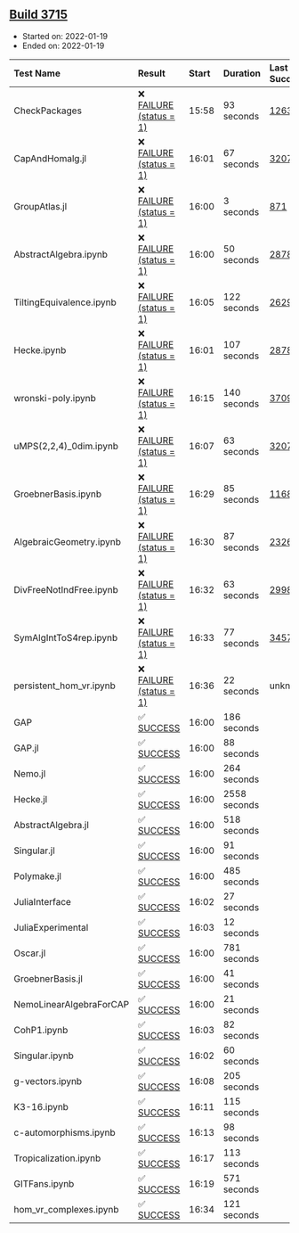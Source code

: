## [Build 3715](https://oscarci.mathematik.uni-kl.de/job/oscar-stable/3715/)

* Started on: 2022-01-19
* Ended on: 2022-01-19

| Test Name    | Result | Start | Duration | Last Success | First Failure |
|:-------------|:-------|:------|:---------|:-------------|:--------------|
| CheckPackages | ❌ [FAILURE (status = 1)](https://oscarci.mathematik.uni-kl.de/job/oscar-stable/3715/artifact/logs/build-3715/CheckPackages.log) | 15:58 | 93 seconds | [1263](https://oscarci.mathematik.uni-kl.de/job/oscar-stable/1263/) | [1264](https://oscarci.mathematik.uni-kl.de/job/oscar-stable/1264/) |
| CapAndHomalg.jl | ❌ [FAILURE (status = 1)](https://oscarci.mathematik.uni-kl.de/job/oscar-stable/3715/artifact/logs/build-3715/CapAndHomalg.jl.log) | 16:01 | 67 seconds | [3207](https://oscarci.mathematik.uni-kl.de/job/oscar-stable/3207/) | [3208](https://oscarci.mathematik.uni-kl.de/job/oscar-stable/3208/) |
| GroupAtlas.jl | ❌ [FAILURE (status = 1)](https://oscarci.mathematik.uni-kl.de/job/oscar-stable/3715/artifact/logs/build-3715/GroupAtlas.jl.log) | 16:00 | 3 seconds | [871](https://oscarci.mathematik.uni-kl.de/job/oscar-stable/871/) | [872](https://oscarci.mathematik.uni-kl.de/job/oscar-stable/872/) |
| AbstractAlgebra.ipynb | ❌ [FAILURE (status = 1)](https://oscarci.mathematik.uni-kl.de/job/oscar-stable/3715/artifact/logs/build-3715/AbstractAlgebra.ipynb.log) | 16:00 | 50 seconds | [2878](https://oscarci.mathematik.uni-kl.de/job/oscar-stable/2878/) | [2879](https://oscarci.mathematik.uni-kl.de/job/oscar-stable/2879/) |
| TiltingEquivalence.ipynb | ❌ [FAILURE (status = 1)](https://oscarci.mathematik.uni-kl.de/job/oscar-stable/3715/artifact/logs/build-3715/TiltingEquivalence.ipynb.log) | 16:05 | 122 seconds | [2629](https://oscarci.mathematik.uni-kl.de/job/oscar-stable/2629/) | [2630](https://oscarci.mathematik.uni-kl.de/job/oscar-stable/2630/) |
| Hecke.ipynb | ❌ [FAILURE (status = 1)](https://oscarci.mathematik.uni-kl.de/job/oscar-stable/3715/artifact/logs/build-3715/Hecke.ipynb.log) | 16:01 | 107 seconds | [2878](https://oscarci.mathematik.uni-kl.de/job/oscar-stable/2878/) | [2879](https://oscarci.mathematik.uni-kl.de/job/oscar-stable/2879/) |
| wronski-poly.ipynb | ❌ [FAILURE (status = 1)](https://oscarci.mathematik.uni-kl.de/job/oscar-stable/3715/artifact/logs/build-3715/wronski-poly.ipynb.log) | 16:15 | 140 seconds | [3709](https://oscarci.mathematik.uni-kl.de/job/oscar-stable/3709/) | [3710](https://oscarci.mathematik.uni-kl.de/job/oscar-stable/3710/) |
| uMPS(2,2,4)_0dim.ipynb | ❌ [FAILURE (status = 1)](https://oscarci.mathematik.uni-kl.de/job/oscar-stable/3715/artifact/logs/build-3715/uMPS-2-2-4-_0dim.ipynb.log) | 16:07 | 63 seconds | [3207](https://oscarci.mathematik.uni-kl.de/job/oscar-stable/3207/) | [3208](https://oscarci.mathematik.uni-kl.de/job/oscar-stable/3208/) |
| GroebnerBasis.ipynb | ❌ [FAILURE (status = 1)](https://oscarci.mathematik.uni-kl.de/job/oscar-stable/3715/artifact/logs/build-3715/GroebnerBasis.ipynb.log) | 16:29 | 85 seconds | [1168](https://oscarci.mathematik.uni-kl.de/job/oscar-stable/1168/) | [1169](https://oscarci.mathematik.uni-kl.de/job/oscar-stable/1169/) |
| AlgebraicGeometry.ipynb | ❌ [FAILURE (status = 1)](https://oscarci.mathematik.uni-kl.de/job/oscar-stable/3715/artifact/logs/build-3715/AlgebraicGeometry.ipynb.log) | 16:30 | 87 seconds | [2326](https://oscarci.mathematik.uni-kl.de/job/oscar-stable/2326/) | [2327](https://oscarci.mathematik.uni-kl.de/job/oscar-stable/2327/) |
| DivFreeNotIndFree.ipynb | ❌ [FAILURE (status = 1)](https://oscarci.mathematik.uni-kl.de/job/oscar-stable/3715/artifact/logs/build-3715/DivFreeNotIndFree.ipynb.log) | 16:32 | 63 seconds | [2998](https://oscarci.mathematik.uni-kl.de/job/oscar-stable/2998/) | [2999](https://oscarci.mathematik.uni-kl.de/job/oscar-stable/2999/) |
| SymAlgIntToS4rep.ipynb | ❌ [FAILURE (status = 1)](https://oscarci.mathematik.uni-kl.de/job/oscar-stable/3715/artifact/logs/build-3715/SymAlgIntToS4rep.ipynb.log) | 16:33 | 77 seconds | [3457](https://oscarci.mathematik.uni-kl.de/job/oscar-stable/3457/) | [3458](https://oscarci.mathematik.uni-kl.de/job/oscar-stable/3458/) |
| persistent_hom_vr.ipynb | ❌ [FAILURE (status = 1)](https://oscarci.mathematik.uni-kl.de/job/oscar-stable/3715/artifact/logs/build-3715/persistent_hom_vr.ipynb.log) | 16:36 | 22 seconds | unknown | unknown |
| GAP | ✅ [SUCCESS](https://oscarci.mathematik.uni-kl.de/job/oscar-stable/3715/artifact/logs/build-3715/GAP.log) | 16:00 | 186 seconds |  |  |
| GAP.jl | ✅ [SUCCESS](https://oscarci.mathematik.uni-kl.de/job/oscar-stable/3715/artifact/logs/build-3715/GAP.jl.log) | 16:00 | 88 seconds |  |  |
| Nemo.jl | ✅ [SUCCESS](https://oscarci.mathematik.uni-kl.de/job/oscar-stable/3715/artifact/logs/build-3715/Nemo.jl.log) | 16:00 | 264 seconds |  |  |
| Hecke.jl | ✅ [SUCCESS](https://oscarci.mathematik.uni-kl.de/job/oscar-stable/3715/artifact/logs/build-3715/Hecke.jl.log) | 16:00 | 2558 seconds |  |  |
| AbstractAlgebra.jl | ✅ [SUCCESS](https://oscarci.mathematik.uni-kl.de/job/oscar-stable/3715/artifact/logs/build-3715/AbstractAlgebra.jl.log) | 16:00 | 518 seconds |  |  |
| Singular.jl | ✅ [SUCCESS](https://oscarci.mathematik.uni-kl.de/job/oscar-stable/3715/artifact/logs/build-3715/Singular.jl.log) | 16:00 | 91 seconds |  |  |
| Polymake.jl | ✅ [SUCCESS](https://oscarci.mathematik.uni-kl.de/job/oscar-stable/3715/artifact/logs/build-3715/Polymake.jl.log) | 16:00 | 485 seconds |  |  |
| JuliaInterface | ✅ [SUCCESS](https://oscarci.mathematik.uni-kl.de/job/oscar-stable/3715/artifact/logs/build-3715/JuliaInterface.log) | 16:02 | 27 seconds |  |  |
| JuliaExperimental | ✅ [SUCCESS](https://oscarci.mathematik.uni-kl.de/job/oscar-stable/3715/artifact/logs/build-3715/JuliaExperimental.log) | 16:03 | 12 seconds |  |  |
| Oscar.jl | ✅ [SUCCESS](https://oscarci.mathematik.uni-kl.de/job/oscar-stable/3715/artifact/logs/build-3715/Oscar.jl.log) | 16:00 | 781 seconds |  |  |
| GroebnerBasis.jl | ✅ [SUCCESS](https://oscarci.mathematik.uni-kl.de/job/oscar-stable/3715/artifact/logs/build-3715/GroebnerBasis.jl.log) | 16:00 | 41 seconds |  |  |
| NemoLinearAlgebraForCAP | ✅ [SUCCESS](https://oscarci.mathematik.uni-kl.de/job/oscar-stable/3715/artifact/logs/build-3715/NemoLinearAlgebraForCAP.log) | 16:00 | 21 seconds |  |  |
| CohP1.ipynb | ✅ [SUCCESS](https://oscarci.mathematik.uni-kl.de/job/oscar-stable/3715/artifact/logs/build-3715/CohP1.ipynb.log) | 16:03 | 82 seconds |  |  |
| Singular.ipynb | ✅ [SUCCESS](https://oscarci.mathematik.uni-kl.de/job/oscar-stable/3715/artifact/logs/build-3715/Singular.ipynb.log) | 16:02 | 60 seconds |  |  |
| g-vectors.ipynb | ✅ [SUCCESS](https://oscarci.mathematik.uni-kl.de/job/oscar-stable/3715/artifact/logs/build-3715/g-vectors.ipynb.log) | 16:08 | 205 seconds |  |  |
| K3-16.ipynb | ✅ [SUCCESS](https://oscarci.mathematik.uni-kl.de/job/oscar-stable/3715/artifact/logs/build-3715/K3-16.ipynb.log) | 16:11 | 115 seconds |  |  |
| c-automorphisms.ipynb | ✅ [SUCCESS](https://oscarci.mathematik.uni-kl.de/job/oscar-stable/3715/artifact/logs/build-3715/c-automorphisms.ipynb.log) | 16:13 | 98 seconds |  |  |
| Tropicalization.ipynb | ✅ [SUCCESS](https://oscarci.mathematik.uni-kl.de/job/oscar-stable/3715/artifact/logs/build-3715/Tropicalization.ipynb.log) | 16:17 | 113 seconds |  |  |
| GITFans.ipynb | ✅ [SUCCESS](https://oscarci.mathematik.uni-kl.de/job/oscar-stable/3715/artifact/logs/build-3715/GITFans.ipynb.log) | 16:19 | 571 seconds |  |  |
| hom_vr_complexes.ipynb | ✅ [SUCCESS](https://oscarci.mathematik.uni-kl.de/job/oscar-stable/3715/artifact/logs/build-3715/hom_vr_complexes.ipynb.log) | 16:34 | 121 seconds |  |  |
